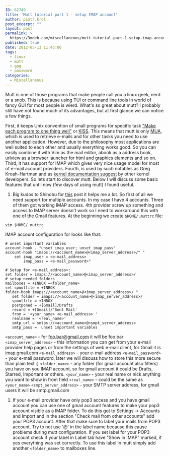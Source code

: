```yaml
---
ID: 62749
title: 'Mutt tutorial part 1 - setup IMAP account'
author: piotr.krol
post_excerpt: ""
layout: post
permalink: >
  https://3mdeb.com/miscellaneous/mutt-tutorial-part-1-setup-imap-account/
published: true
date: 2012-05-13 11:43:00
tags:
  - linux
  - mutt
  - gpg
  - password
categories:
  - Miscellaneous
---
```

Mutt is one of those programs that make people call you a linux geek, nerd or a
snob. This is because using TUI or command line tools in world of fancy GUI for
most people is wierd. What's so great about mutt? I probably still have not
found much of its advantages, but at first glance we can notice a few things.

First, it keeps Unix convention of small programs for specific task ["Make each
program to one thing well"][1] or [KISS][2]. This means that mutt is only
[MUA][3], which is used to retrieve e-mails and for other tasks you need to use
another application. However, due to the philosophy most applications are well
suited to each other and usually everything works good. So you can easily
combine it with Vim as the mail editor, abook as a address book, urlview as a
browser launcher for html and graphics elements and so on. Third, it has support
for IMAP which gives very nice usage model for most of e-mail account providers.
Fourth, is used by such notables as Greg Kroah-Hartman and as [kernel
documentation suggest][4] by other kernel developers. So lets start to discover
mutt. Below I will discuss some basic features that until now (few days of using
mutt) I found useful.

1.  Big kudos to Shinobu for [this][5] post it helps me a lot. So first of all
we need support for multiple accounts. In my case I have 4 accounts. Three of
them got working IMAP access. 4th provider screw up something and access to IMAP
server doesn't work so I need to workaround this with one of the Gmail features.
At the beginning we create `$HOME/.muttrc` file:

<pre><code class="bash">vim $HOME/.muttrc
</code></pre>

IMAP account configuration for looks like that:

<pre><code class="bash"># unset important variables
account-hook . "unset imap_user; unset imap_pass"
account-hook "imaps://&lt;account_name&gt;@&lt;imap_server_address&gt;/" "
    set imap_user = &lt;e-mail_address&gt;
        imap_pass = &lt;e-mail_password&gt;"

# Setup for &lt;e-mail_address&gt;:
set folder = imaps://&lt;account_name&gt;@&lt;imap_server_address&gt;/
# setup needed folders
mailboxes = +INBOX =&lt;folder_name&gt;
set spoolfile = +INBOX
folder-hook imaps://&lt;account_name&gt;@&lt;imap_server_address&gt;/ "
   set folder = imaps://&lt;account_name&gt;@&lt;imap_server_address&gt;/
   spoolfile = +INBOX  
   postponed = +[Gmail]/Drafts
   record = +[Gmail]/'Sent Mail'
   from = '&lt;your_name&gt; &lt;e-mail_address&gt; '
   realname = '&lt;real_name&gt;'
   smtp_url = smtps://&lt;account_name&gt;@&lt;smpt_server_address&gt;
   smtp_pass =  unset important variables
</code></pre>

`<account_name>` - for foo.bar@gmail.com it will be foo.bar
`<imap_server_address>` - this information you can get from your e-mail provider
help pages or from the settings of web e-mail client, for Gmail it is
imap.gmail.com `<e-mail_address>` - your e-mail address `<e-mail_password>` -
your e-mail password, later we will discuss how to store this more secure than
plain text :) `<folder_name>` - any folder (for gmail account also filters) you
have on you IMAP account, so for gmail account it could be Drafts, Starred,
Important or others. `<your_name>` - your real name or nick anything you want to
show in from field `<real_name>` - could be the same as `<your_name>`
`<smpt_server_address>` - your SMTP server address, for gmail users it will be
smtp.gmail.com

1.  If your e-mail provider have only pop3 access and you have gmail account you
can use one of gmail account features to make your pop3 account visible as a
IMAP folder. To do this got to Settings -> Accounts and Import and in the
section "Check mail from other accounts" add your POP3 account. After that make
sure to label your mails from POP3 account. Try to not use '@' in the label name
because this cause problems during mutt configuration. If you set label for your
POP3 account check if your label in Label tab have "Show in IMAP" marked, if yes
everything was set correctly. To use this label in mutt simply add another
`<folder_name>` to mailboxes line.

 [1]: http://www.faqs.org/docs/artu/ch01s06.html
 [2]: http://en.wikipedia.org/wiki/KISS_principle
 [3]: http://en.wikipedia.org/wiki/Mail_user_agent
 [4]: http://www.mjmwired.net/kernel/Documentation/email-clients.txt
 [5]: http://zuttobenkyou.wordpress.com/2010/11/05/mutt-multiple-gmail-imap-setup/
